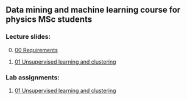## Data mining and machine learning course for physics MSc students

### Lecture slides:

0. [00 Requirements ](http://dkrib.web.elte.hu/datamining/slides/00_intro.pdf)

1. [01 Unsupervised learning and clustering ](http://dkrib.web.elte.hu/datamining/slides/01_unsup_clust.pdf)

### Lab assignments:

1. [01 Unsupervised learning and clustering ](lab/00_unsup_clust.md)
